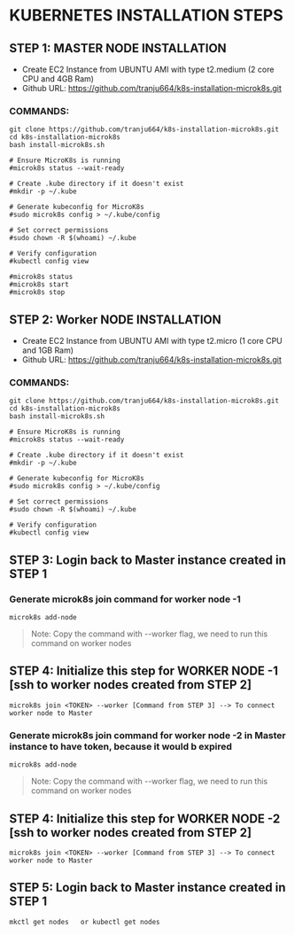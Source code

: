 # KUBERNETES INSTALLATION STEPS

## STEP 1: MASTER NODE INSTALLATION

- Create EC2 Instance from UBUNTU AMI with type t2.medium (2 core CPU and 4GB Ram)
- Github URL: https://github.com/tranju664/k8s-installation-microk8s.git

### COMMANDS:
```
git clone https://github.com/tranju664/k8s-installation-microk8s.git
cd k8s-installation-microk8s
bash install-microk8s.sh

# Ensure MicroK8s is running
#microk8s status --wait-ready

# Create .kube directory if it doesn't exist
#mkdir -p ~/.kube

# Generate kubeconfig for MicroK8s
#sudo microk8s config > ~/.kube/config

# Set correct permissions
#sudo chown -R $(whoami) ~/.kube

# Verify configuration
#kubectl config view

#microk8s status
#microk8s start
#microk8s stop
```

## STEP 2: Worker NODE INSTALLATION

- Create EC2 Instance from UBUNTU AMI with type t2.micro (1 core CPU and 1GB Ram)
- Github URL: https://github.com/tranju664/k8s-installation-microk8s.git

### COMMANDS:
```
git clone https://github.com/tranju664/k8s-installation-microk8s.git
cd k8s-installation-microk8s
bash install-microk8s.sh

# Ensure MicroK8s is running
#microk8s status --wait-ready

# Create .kube directory if it doesn't exist
#mkdir -p ~/.kube

# Generate kubeconfig for MicroK8s
#sudo microk8s config > ~/.kube/config

# Set correct permissions
#sudo chown -R $(whoami) ~/.kube

# Verify configuration
#kubectl config view

```

## STEP 3: Login back to Master instance created in STEP 1

### Generate microk8s join command for worker node -1

```
microk8s add-node
```
>Note: Copy the command with --worker flag, we need to run this command on worker nodes

## STEP 4: Initialize this step for  WORKER NODE -1 [ssh to worker nodes created from STEP 2]

```
microk8s join <TOKEN> --worker [Command from STEP 3] --> To connect worker node to Master

```

### Generate microk8s join command for worker node -2 in Master instance to have token, because it would b expired

```
microk8s add-node
```
>Note: Copy the command with --worker flag, we need to run this command on worker nodes

## STEP 4: Initialize this step for  WORKER NODE -2 [ssh to worker nodes created from STEP 2]

```
microk8s join <TOKEN> --worker [Command from STEP 3] --> To connect worker node to Master
```
## STEP 5: Login back to Master instance created in STEP 1
```
mkctl get nodes   or kubectl get nodes
```
